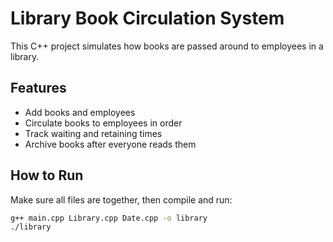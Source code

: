 # Library Book Circulation System

This C++ project simulates how books are passed around to employees in a library.

## Features

- Add books and employees
- Circulate books to employees in order
- Track waiting and retaining times
- Archive books after everyone reads them

## How to Run

Make sure all files are together, then compile and run:

```bash
g++ main.cpp Library.cpp Date.cpp -o library
./library
